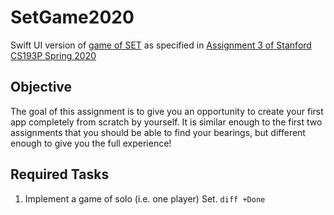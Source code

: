 # SetGame2020
Swift UI version of [game of SET](https://en.wikipedia.org/wiki/Set_(card_game)) as specified in [Assignment 3 of Stanford CS193P Spring 2020](https://cs193p.sites.stanford.edu/sites/g/files/sbiybj16636/files/media/file/assignment_3.pdf)

## Objective 

The goal of this assignment is to give you an opportunity to create your first app
completely from scratch by yourself. It is similar enough to the first two assignments
that you should be able to find your bearings, but different enough to give you the full
experience! 

## Required Tasks

1. Implement a game of solo (i.e. one player) Set. 
```diff +Done```
